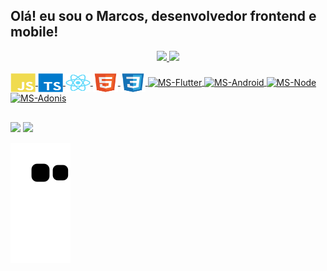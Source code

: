 ## Olá! eu sou o Marcos, desenvolvedor frontend e mobile!

<div align="center">
  <a href="https://marcos1710.github.io/">
  <img height="180em" src="https://github-readme-stats.vercel.app/api?username=Marcos1710&show_icons=true&theme=dark&include_all_commits=true&count_private=true"/>
  <img height="180em" src="https://github-readme-stats.vercel.app/api/top-langs/?username=Marcos1710&layout=compact&langs_count=7&theme=dark"/>
</div>

 <div style="display: inline_block"><br>
  <img align="center" alt="MS-Js" height="30" width="40" src="https://raw.githubusercontent.com/devicons/devicon/master/icons/javascript/javascript-plain.svg">
  <img align="center" alt="MS-Ts" height="30" width="40" src="https://raw.githubusercontent.com/devicons/devicon/master/icons/typescript/typescript-plain.svg">
  <img align="center" alt="MS-React" height="30" width="40" src="https://raw.githubusercontent.com/devicons/devicon/master/icons/react/react-original.svg">
  <img align="center" alt="MS-HTML" height="30" width="40" src="https://raw.githubusercontent.com/devicons/devicon/master/icons/html5/html5-original.svg">
  <img align="center" alt="MS-CSS" height="30" width="40" src="https://raw.githubusercontent.com/devicons/devicon/master/icons/css3/css3-original.svg">
  <img align="center" alt="MS-Flutter" height="30" width="40" src="https://cdn.jsdelivr.net/gh/devicons/devicon/icons/flutter/flutter-original.svg" />
  <img align="center" alt="MS-Android" height="30" width="40" src="https://cdn.jsdelivr.net/gh/devicons/devicon/icons/android/android-original.svg" />
  <img align="center" alt="MS-Node" height="30" width="40" src="https://cdn.jsdelivr.net/gh/devicons/devicon/icons/nodejs/nodejs-original.svg" />        
  <img align="center" alt="MS-Adonis" height="30" width="40" src="https://cdn.jsdelivr.net/gh/devicons/devicon/icons/adonisjs/adonisjs-original.svg" />                
</div>
  
##
  
  <div>
    <a href = "mailto:marcossamuel17@gmail.com"><img src="https://img.shields.io/badge/Gmail-D14836?style=for-the-badge&logo=gmail&logoColor=white" target="_blank"></a>
     <a href = "https://www.linkedin.com/in/marcos-samuel-1710"><img src="https://img.shields.io/badge/LinkedIn-0077B5?style=for-the-badge&logo=linkedin&logoColor=white" target="_blank"></a>
  </div>
  
  ![Snake animation](https://github.com/Marcos1710/Marcos1710/blob/output/github-contribution-grid-snake.svg)
